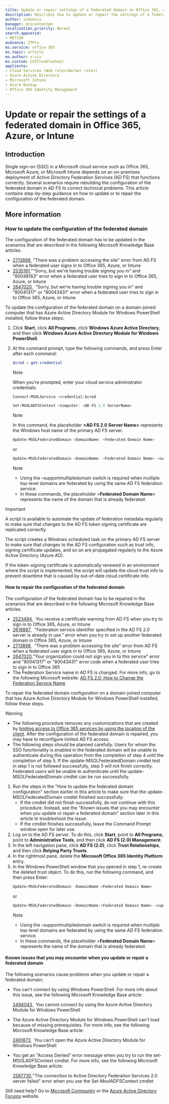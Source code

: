 ```yaml
---
title: Update or repair settings of a federated domain in Office 365, Azure, or Intune
description: Describes how to update or repair the settings of a federated domain configuration in Office 365, Azure, or Microsoft Intune by using the Azure Active Directory Module for Windows PowerShell.
author: simonxjx
manager: dcscontentpm
localization_priority: Normal
search.appverid: 
- MET150
audience: ITPro
ms.service: office 365
ms.topic: article
ms.author: v-six
ms.custom: CSSTroubleshoot
appliesto:
- Cloud Services (Web roles/Worker roles)
- Azure Active Directory
- Microsoft Intune
- Azure Backup
- Office 365 Identity Management
---
```


# Update or repair the settings of a federated domain in Office 365, Azure, or Intune

## Introduction 

Single sign-on (SSO) in a Microsoft cloud service such as Office 365, Microsoft Azure, or Microsoft Intune depends on an on-premises deployment of Active Directory Federation Services (AD FS) that functions correctly. Several scenarios require rebuilding the configuration of the federated domain in AD FS to correct technical problems. This article contains step-by-step guidance on how to update or to repair the configuration of the federated domain.

## More information

### How to update the configuration of the federated domain
 
The configuration of the federated domain has to be updated in the scenarios that are described in the following Microsoft Knowledge Base articles. 

- [2713898 ](https://support.microsoft.com/help/2713898) "There was a problem accessing the site" error from AD FS when a federated user signs in to Office 365, Azure, or Intune    
- [2535191 ](https://support.microsoft.com/help/2535191)""Sorry, but we're having trouble signing you in" and "80048163" error when a federated user tries to sign in to Office 365, Azure, or Intune    
- [2647020 ](https://support.microsoft.com/help/2647020)  "Sorry, but we're having trouble signing you in" and "80041317" or "80043431" error when a federated user tries to sign in to Office 365, Azure, or Intune    

To update the configuration of the federated domain on a domain-joined computer that has Azure Active Directory Module for Windows PowerShell installed, follow these steps:

1. Click **Start**, click **All Programs**, click **Windows Azure Active Directory**, and then click **Windows Azure Active Directory Module for Windows PowerShell**.   
2. At the command prompt, type the following commands, and press Enter after each command:
   ```powershell
   $cred = get-credential
   ```
   > [!NOTE]
   > When you're prompted, enter your cloud service administrator credentials.   
   
   ```poweshell
   Connect-MSOLService –credential:$cred
   ```    
  
   ```powershell
   Set-MSOLADFSContext –Computer: <AD FS 2.0 ServerName>
   ``` 
   > [!NOTE]
   > In this command, the placeholder **<AD FS 2.0 Server Name>** represents the Windows host name of the primary AD FS server.  
    
   ```powershell
   Update-MSOLFederatedDomain –DomainName: <Federated Domain Name>
   ```
   or 
   ```powershell
   Update-MSOLFederatedDomain –DomainName: <Federated Domain Name> –supportmultipledomain 
   ```
   > [!NOTE]
   > - Using the –supportmultipledomain switch is required when multiple top-level domains are federated by using the same AD FS federation service.
   > - In these commands, the placeholder \<**Federated Domain Name**> represents the name of the domain that is already federated.   
   
> [!IMPORTANT]
> A script is available to automate the update of federation metadata regularly to make sure that changes to the AD FS token signing certificate are replicated correctly. 

The script creates a Windows scheduled task on the primary AD FS server to make sure that changes to the AD FS configuration such as trust info, signing certificate updates, and so on are propagated regularly to the Azure Active Directory (Azure AD). 

If the token-signing certificate is automatically renewed in an environment where the script is implemented, the script will update the cloud trust info to prevent downtime that is caused by out-of-date cloud certificate info.

#### How to repair the configuration of the federated domain 

The configuration of the federated domain has to be repaired in the scenarios that are described in the following Microsoft Knowledge Base articles. 

- [2523494 ](https://support.microsoft.com/help/2523494)  You receive a certificate warning from AD FS when you try to sign in to Office 365, Azure, or Intune    
- [2618887 ](https://support.microsoft.com/help/2618887)  "Federation service identifier specified in the AD FS 2.0 server is already in use." error when you try to set up another federated domain in Office 365, Azure, or Intune    
- [2713898 ](https://support.microsoft.com/help/2713898)  "There was a problem accessing the site" error from AD FS when a federated user signs in to Office 365, Azure, or Intune     
- [2647020 ](https://support.microsoft.com/help/2647020) "Your organization could not sign you in to this service" error and "80041317" or "80043431" error code when a federated user tries to sign in to Office 365   
- The Federation Service name in AD FS is changed. For more info, go to the following Microsoft website: [AD FS 2.0: How to Change the Federation Service Name](https://social.technet.microsoft.com/wiki/contents/articles/ad-fs-2-0-how-to-change-the-federation-service-name.aspx)   

To repair the federated domain configuration on a domain-joined computer that has Azure Active Directory Module for Windows PowerShell installed, follow these steps.

> [!WARNING]
> - The following procedure removes any customizations that are created by [limiting access to Office 365 services by using the location of the client](https://technet.microsoft.com/library/hh526961%28ws.10%29.aspx). After the configuration of the federated domain is repaired, you may have to reconfigure limited AD FS access.   
> - The following steps should be planned carefully. Users for whom the SSO functionality is enabled in the federated domain will be unable to authenticate during this operation from the completion of step 4 until the completion of step 5. If the update-MSOLFederatedDomain cmdlet test in step 1 is not followed successfully, step 5 will not finish correctly. Federated users will be unable to authenticate until the update-MSOLFederatedDomain cmdlet can be run successfully.   

1. Run the steps in the "How to update the federated domain configuration" section earlier in this article to make sure that the update-MSOLFederatedDomain cmdlet finished successfully.
   - If the cmdlet did not finish successfully, do not continue with this procedure. Instead, see the "Known issues that you may encounter when you update or repair a federated domain" section later in this article to troubleshoot the issue.   
   - If the cmdlet finishes successfully, leave the Command Prompt window open for later use.   
2. Log on to the AD FS server. To do this, click **Start**, point to **All Programs**, point to **Administrative Tools**, and then click **AD FS (2.0) Management**.   
3. In the left navigation pane, click **AD FS (2.0)**, click **Trust Relationships**, and then click **Relying Party Trusts**.   
4. In the rightmost pane, delete the **Microsoft Office 365 Identity Platform** entry.   
5. In the Windows PowerShell window that you opened in step 1, re-create the deleted trust object. To do this, run the following command, and then press Enter:
   ```powershell
   Update-MSOLFederatedDomain -DomainName <Federated Domain Name>
   ```
   or 
   ```powershell
   Update-MSOLFederatedDomain –DomainName:<Federated Domain Name> –supportmultipledomain
   ``` 
   > [!NOTE]
   > - Using the –supportmultipledomain switch is required when multiple top-level domains are federated by using the same AD FS federation service.
   > - In these commands, the placeholder \<**Federated Domain Name**> represents the name of the domain that is already federated.   

#### Known issues that you may encounter when you update or repair a federated domain

The following scenarios cause problems when you update or repair a federated domain:

- You can't connect by using Windows PowerShell. For more info about this issue, see the following Microsoft Knowledge Base article: 

  [2494043 ](https://support.microsoft.com/help/2494043)  You cannot connect by using the Azure Active Directory Module for Windows PowerShell   
- The Azure Active Directory Module for Windows PowerShell can't load because of missing prerequisites. For more info, see the following Microsoft Knowledge Base article:  
  
  [2461873 ](https://support.microsoft.com/help/2461873)  You can't open the Azure Active Directory Module for Windows PowerShell    
- You get an "Access Denied" error message when you try to run the set-MSOLADFSContext cmdlet. For more info, see the following Microsoft Knowledge Base article: 

  [2587730 ](https://support.microsoft.com/help/2587730) "The connection to <ServerName> Active Directory Federation Services 2.0 server failed" error when you use the Set-MsolADFSContext cmdlet    

Still need help? Go to [Microsoft Community](https://answers.microsoft.com/) or the [Azure Active Directory Forums](https://social.msdn.microsoft.com/forums/azure/home?forum=windowsazuread) website.
